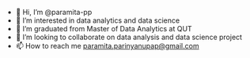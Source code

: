 - 👋 Hi, I’m @paramita-pp
- 👀 I’m interested in data analytics and data science
- 🌱 I’m graduated from Master of Data Analytics at QUT
- 💞️ I’m looking to collaborate on data analysis and data science project
- 📫 How to reach me paramita.parinyanupap@gmail.com

<!---
paramita-pp/paramita-pp is a ✨ special ✨ repository because its `README.md` (this file) appears on your GitHub profile.
You can click the Preview link to take a look at your changes.
--->
